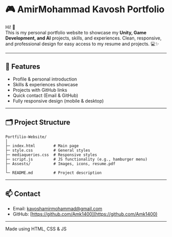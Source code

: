 # 🎮 AmirMohammad Kavosh Portfolio

Hi! 👋  
This is my personal portfolio website to showcase my **Unity, Game Development, and AI** projects, skills, and experiences. Clean, responsive, and professional design for easy access to my resume and projects. 💻✨

---

## 🚀 Features

- Profile & personal introduction
- Skills & experiences showcase
- Projects with GitHub links
- Quick contact (Email & GitHub)
- Fully responsive design (mobile & desktop)

---

## 🗂️ Project Structure

```
Portfilio-Website/
│
├─ index.html        # Main page
├─ style.css         # General styles
├─ mediaqueries.css  # Responsive styles
├─ script.js         # JS functionality (e.g., hamburger menu)
├─ Assests/          # Images, icons, resume.pdf
│
└─ README.md         # Project description
```

---

## 📫 Contact

- Email: kavoshamirmohammad@gmail.com  
- GitHub: [https://github.com/Amk1400](https://github.com/Amk1400)

---

Made using HTML, CSS & JS

